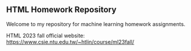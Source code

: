## HTML Homework Repository
Welcome to my repository for machine learning homework assignments.

HTML 2023 fall official website:
https://www.csie.ntu.edu.tw/~htlin/course/ml23fall/
